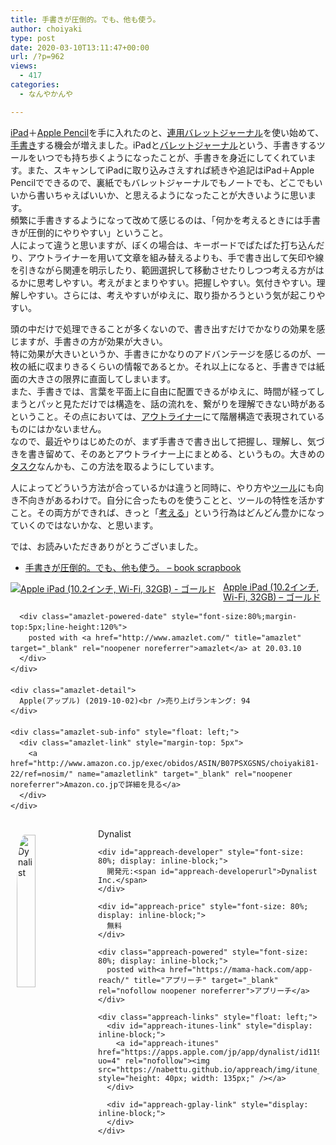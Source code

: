 ```yaml
---
title: 手書きが圧倒的。でも、他も使う。
author: choiyaki
type: post
date: 2020-03-10T13:11:47+00:00
url: /?p=962
views:
  - 417
categories:
  - なんやかんや

---
```

[iPad][1]＋[Apple Pencil][2]を手に入れたのと、[連用バレットジャーナル][3]を使い始めて、[手書き][4]する機会が増えました。iPadと[バレットジャーナル][5]という、手書きするツールをいつでも持ち歩くようになったことが、手書きを身近にしてくれています。また、スキャンしてiPadに取り込みさえすれば続きや追記はiPad＋Apple Pencilでできるので、裏紙でもバレットジャーナルでもノートでも、どこでもいいから書いちゃえばいいか、と思えるようになったことが大きいように思います。  
頻繁に手書きするようになって改めて感じるのは、「何かを考えるときには手書きが圧倒的にやりやすい」ということ。  
人によって違うと思いますが、ぼくの場合は、キーボードでぱたぱた打ち込んだり、アウトライナーを用いて文章を組み替えるよりも、手で書き出して矢印や線を引きながら関連を明示したり、範囲選択して移動させたりしつつ考える方がはるかに思考しやすい。考えがまとまりやすい。把握しやすい。気付きやすい。理解しやすい。さらには、考えやすいがゆえに、取り掛かろうという気が起こりやすい。

頭の中だけで処理できることが多くないので、書き出すだけでかなりの効果を感じますが、手書きの方が効果が大きい。  
特に効果が大きいというか、手書きにかなりのアドバンテージを感じるのが、一枚の紙に収まりきるくらいの情報であるとか。それ以上になると、手書きでは紙面の大きさの限界に直面してしまいます。  
また、手書きでは、言葉を平面上に自由に配置できるがゆえに、時間が経ってしまうとパッと見ただけでは構造を、話の流れを、繋がりを理解できない時があるということ。その点においては、[アウトライナー][6]にて階層構造で表現されているものにはかないません。  
なので、最近やりはじめたのが、まず手書きで書き出して把握し、理解し、気づきを書き留めて、そのあとアウトライナー上にまとめる、というもの。大きめの[タスク][7]なんかも、この方法を取るようにしています。

人によってどういう方法が合っているかは違うと同時に、やり方や[ツール][8]にも向き不向きがあるわけで。自分に合ったものを使うことと、ツールの特性を活かすこと。その両方ができれば、きっと「[考える][9]」という行為はどんどん豊かになっていくのではないかな、と思います。

では、お読みいただきありがとうございました。

  * [手書きが圧倒的。でも、他も使う。 &#8211; book scrapbook][10]

<div class="amazlet-box" style="margin-bottom:0px;">
  <div class="amazlet-image" style="float:left;margin:0px 12px 1px 0px;">
    <a href="http://www.amazon.co.jp/exec/obidos/ASIN/B07PSXGSNS/choiyaki81-22/ref=nosim/" name="amazletlink" target="_blank" rel="noopener noreferrer"><img src="https://i2.wp.com/images-fe.ssl-images-amazon.com/images/I/41HvhWp8tdL._SL160_.jpg?w=660&#038;ssl=1" alt="Apple iPad (10.2インチ, Wi-Fi, 32GB) - ゴールド" style="border: none;" data-recalc-dims="1" /></a>
  </div>
  
  <div class="amazlet-info" style="line-height:120%; margin-bottom: 10px">
    <div class="amazlet-name" style="margin-bottom:10px;line-height:120%">
      <a href="http://www.amazon.co.jp/exec/obidos/ASIN/B07PSXGSNS/choiyaki81-22/ref=nosim/" name="amazletlink" target="_blank" rel="noopener noreferrer">Apple iPad (10.2インチ, Wi-Fi, 32GB) &#8211; ゴールド</a></p> 
      
      <div class="amazlet-powered-date" style="font-size:80%;margin-top:5px;line-height:120%">
        posted with <a href="http://www.amazlet.com/" title="amazlet" target="_blank" rel="noopener noreferrer">amazlet</a> at 20.03.10
      </div>
    </div>
    
    <div class="amazlet-detail">
      Apple(アップル) (2019-10-02)<br />売り上げランキング: 94
    </div>
    
    <div class="amazlet-sub-info" style="float: left;">
      <div class="amazlet-link" style="margin-top: 5px">
        <a href="http://www.amazon.co.jp/exec/obidos/ASIN/B07PSXGSNS/choiyaki81-22/ref=nosim/" name="amazletlink" target="_blank" rel="noopener noreferrer">Amazon.co.jpで詳細を見る</a>
      </div>
    </div>
  </div>
  
  <div class="amazlet-footer" style="clear: left">
  </div>
</div>

<div id="appreach-box" style="text-align: left;">
  <img id="appreach-image" src="https://i2.wp.com/is1-ssl.mzstatic.com/image/thumb/Purple114/v4/90/1c/5e/901c5e3c-f79c-47d0-b3d0-0922ce8cd8b0/source/512x512bb.jpg?w=660&#038;ssl=1" alt="Dynalist" style="float: left; margin: 10px; width: 25%; max-width: 120px; border-top-left-radius: 10%; border-top-right-radius: 10%; border-bottom-right-radius: 10%; border-bottom-left-radius: 10%;" data-recalc-dims="1" /></p> 
  
  <div class="appreach-info" style="margin: 10px;">
    <div id="appreach-appname">
      Dynalist
    </div>
    
    <div id="appreach-developer" style="font-size: 80%; display: inline-block;">
      開発元:<span id="appreach-developerurl">Dynalist Inc.</span>
    </div>
    
    <div id="appreach-price" style="font-size: 80%; display: inline-block;">
      無料
    </div>
    
    <div class="appreach-powered" style="font-size: 80%; display: inline-block;">
      posted with<a href="https://mama-hack.com/app-reach/" title="アプリーチ" target="_blank" rel="nofollow noopener noreferrer">アプリーチ</a>
    </div>
    
    <div class="appreach-links" style="float: left;">
      <div id="appreach-itunes-link" style="display: inline-block;">
        <a id="appreach-itunes" href="https://apps.apple.com/jp/app/dynalist/id1195392808?uo=4" rel="nofollow"><img src="https://nabettu.github.io/appreach/img/itune_ja.svg" style="height: 40px; width: 135px;" /></a>
      </div>
      
      <div id="appreach-gplay-link" style="display: inline-block;">
      </div>
    </div>
  </div>
  
  <div class="appreach-footer" style="margin-bottom: 10px; clear: left;">
  </div>
</div>

 [1]: https://scrapbox.io/choiyaki-hondana/iPad
 [2]: https://scrapbox.io/choiyaki-hondana/Apple_Pencil
 [3]: https://scrapbox.io/choiyaki-hondana/%E9%80%A3%E7%94%A8%E3%83%90%E3%83%AC%E3%83%83%E3%83%88%E3%82%B8%E3%83%A3%E3%83%BC%E3%83%8A%E3%83%AB
 [4]: https://scrapbox.io/choiyaki-hondana/%E6%89%8B%E6%9B%B8%E3%81%8D
 [5]: https://scrapbox.io/choiyaki-hondana/%E3%83%90%E3%83%AC%E3%83%83%E3%83%88%E3%82%B8%E3%83%A3%E3%83%BC%E3%83%8A%E3%83%AB
 [6]: https://scrapbox.io/choiyaki-hondana/%E3%82%A2%E3%82%A6%E3%83%88%E3%83%A9%E3%82%A4%E3%83%8A%E3%83%BC
 [7]: https://scrapbox.io/choiyaki-hondana/%E3%82%BF%E3%82%B9%E3%82%AF
 [8]: https://scrapbox.io/choiyaki-hondana/%E3%83%84%E3%83%BC%E3%83%AB
 [9]: https://scrapbox.io/choiyaki-hondana/%E8%80%83%E3%81%88%E3%82%8B
 [10]: https://scrapbox.io/choiyaki-hondana/%E6%89%8B%E6%9B%B8%E3%81%8D%E3%81%8C%E5%9C%A7%E5%80%92%E7%9A%84%E3%80%82%E3%81%A7%E3%82%82%E3%80%81%E4%BB%96%E3%82%82%E4%BD%BF%E3%81%86%E3%80%82